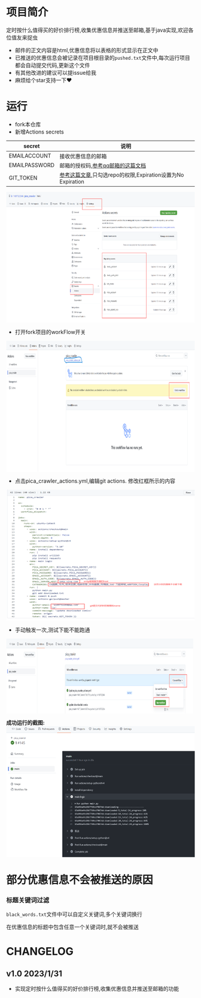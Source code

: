 # 项目简介

定时按什么值得买的好价排行榜,收集优惠信息并推送至邮箱,基于java实现,欢迎各位值友来捉虫 
* 邮件的正文内容是html,优惠信息将以表格的形式显示在正文中
* 已推送的优惠信息会被记录在项目根目录的`pushed.txt`文件中,每次运行项目都会自动提交代码,更新这个文件
* 有其他改进的建议可以提issue给我
* 麻烦给个star支持一下:heart:

# 运行

*  fork本仓库
*  新增Actions secrets

| secret        | 说明                                                         |
| ------------- | ------------------------------------------------------------ |
| EMAILACCOUNT  | 接收优惠信息的邮箱                                           |
| EMAILPASSWORD | 邮箱的授权码,[参考qq邮箱的这篇文档](https://service.mail.qq.com/cgi-bin/help?subtype=1&&id=28&&no=1001256) |
| GIT_TOKEN     | [参考这篇文章](http://t.zoukankan.com/joe235-p-15152380.html),只勾选repo的权限,Expiration设置为No Expiration |

<img src="https://raw.githubusercontent.com/lx1169732264/Images/master/Actions%20secrets.png" width = "700" height = "350" alt="图片名称" align=center />



* 打开fork项目的workFlow开关

<img src="https://raw.githubusercontent.com/lx1169732264/Images/master/enableWorkFlow.png" width = "700" height = "350" alt="图片名称" align=center />

* 点击pica_crawler_actions.yml,编辑git actions. 修改红框所示的内容

<img src="https://raw.githubusercontent.com/lx1169732264/Images/master/gitActions.png" width = "700" height = "350" alt="图片名称" align=center />



* 手动触发一次,测试下能不能跑通

<img src="https://raw.githubusercontent.com/lx1169732264/Images/master/runWorkFlow.png" width = "500" height = "200" alt="图片名称" align=center />



**成功运行的截图:**   
<img src="https://raw.githubusercontent.com/lx1169732264/Images/master/%E6%88%90%E5%8A%9F%E8%BF%90%E8%A1%8C%E6%88%AA%E5%9B%BE.png" width = "700" height = "350" alt="图片名称" align=center />





# 部分优惠信息不会被推送的原因



### 标题关键词过滤

`black_words.txt`文件中可以自定义关键词,多个关键词换行

在优惠信息的标题中包含任意一个关键词时,就不会被推送   





# CHANGELOG




v1.0   2023/1/31
---------------
* 实现定时按什么值得买的好价排行榜,收集优惠信息并推送至邮箱的功能



